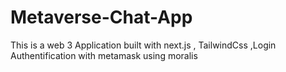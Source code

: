 # Metaverse-Chat-App
This is a web 3 Application built with next.js , TailwindCss ,Login Authentification with metamask using moralis
